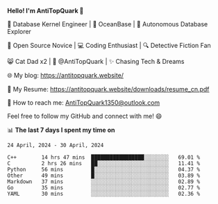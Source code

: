 
**Hello! I'm AntiTopQuark 👋**

🔧 Database Kernel Engineer | 🌊 OceanBase | 🤖 Autonomous Database Explorer

🌱 Open Source Novice | 💻 Coding Enthusiast | 🔍 Detective Fiction Fan

😸 Cat Dad x2 | 🎉 @AntiTopQuark | ✨ Chasing Tech & Dreams

🌐 My blog: https://antitopquark.website/

📄 My Resume: https://antitopquark.website/downloads/resume_cn.pdf

📧 How to reach me: AntiTopQuark1350@outlook.com

Feel free to follow my GitHub and connect with me! 😄

📊 **The last 7 days I spent my time on** 

<!--START_SECTION:waka-->
```text
24 April, 2024 - 30 April, 2024

C++        14 hrs 47 mins  █████████████████░░░░░░░░   69.01 % 
C          2 hrs 26 mins   ██░░░░░░░░░░░░░░░░░░░░░░░   11.41 % 
Python     56 mins         █░░░░░░░░░░░░░░░░░░░░░░░░   04.37 % 
Other      49 mins         █░░░░░░░░░░░░░░░░░░░░░░░░   03.89 % 
Markdown   37 mins         ░░░░░░░░░░░░░░░░░░░░░░░░░   02.89 % 
Go         35 mins         ░░░░░░░░░░░░░░░░░░░░░░░░░   02.77 % 
YAML       30 mins         ░░░░░░░░░░░░░░░░░░░░░░░░░   02.36 %
```
<!--END_SECTION:waka-->



